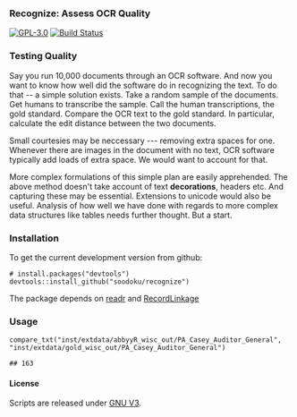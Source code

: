 ### Recognize: Assess OCR Quality

[![GPL-3.0](http://img.shields.io/:license-gpl-blue.svg)](http://opensource.org/licenses/GPL-3.0)
[![Build Status](https://travis-ci.org/soodoku/recognize.svg?branch=master)](https://travis-ci.org/soodoku/recognize)

### Testing Quality

Say you run 10,000 documents through an OCR software. And now you want to know how well did the software do in recognizing the text. To do that -- a simple solution exists. Take a random sample of the documents. Get humans to transcribe the sample. Call the human transcriptions, the gold standard. Compare the OCR text to the gold standard. In particular, calculate the edit distance between the two documents. 

Small courtesies may be neccessary --- removing extra spaces for one. Whenever there are images in the document with no text, OCR software typically add loads of extra space. We would want to account for that.

More complex formulations of this simple plan are easily apprehended. The above method doesn't take account of text **decorations**, headers etc. And capturing these may be essential. Extensions to unicode would also be useful. Analysis of how well we have done with regards to more complex data structures like tables needs further thought. But a start. 

### Installation

To get the current development version from github:

```{r install}
# install.packages("devtools")
devtools::install_github("soodoku/recognize")
```

The package depends on [readr](https://github.com/hadley/readr) and [RecordLinkage](https://cran.r-project.org/web/packages/RecordLinkage/index.html)

### Usage

```{r}
compare_txt("inst/extdata/abbyyR_wisc_out/PA_Casey_Auditor_General", "inst/extdata/gold_wisc_out/PA_Casey_Auditor_General")
```

```
## 163
```

#### License
Scripts are released under [GNU V3](http://www.gnu.org/licenses/gpl-3.0.en.html).